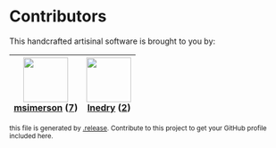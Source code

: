 # Contributors

This handcrafted artisinal software is brought to you by:

| <img height="80" src="https://avatars.githubusercontent.com/u/261635?v=4"><br><a href="https://github.com/msimerson">msimerson</a> (<a href="https://github.com/haraka/haraka-plugin-helo.checks/commits?author=msimerson">7</a>) | <img height="80" src="https://avatars.githubusercontent.com/u/203240?v=4"><br><a href="https://github.com/lnedry">lnedry</a> (<a href="https://github.com/haraka/haraka-plugin-helo.checks/commits?author=lnedry">2</a>) |
| :-------------------------------------------------------------------------------------------------------------------------------------------------------------------------------------------------------------------------------: | :----------------------------------------------------------------------------------------------------------------------------------------------------------------------------------------------------------------------: |

<sub>this file is generated by [.release](https://github.com/msimerson/.release).
Contribute to this project to get your GitHub profile included here.</sub>
